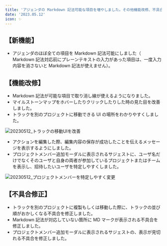 ```yaml
---
title: 'アジェンダの Markdown 記法可能な項目を増やしました。その他機能改修、不具合の修正を行いました。'
date: '2023.05.12'
icon: ✨
---
```


## 【新機能】

- アジェンダのほぼ全ての項目を Markdown 記法可能にしました（ Markdown 記法対応前にプレーンテキストの入力があった項目は、一度入力内容を消さないと Markdown 記法が使えません）。

## 【機能改修】

- Markdown 記法が可能な項目で取り消し線が使えるようになりました。
- マイルストーンマップをホバーしたりクリックしたりした時の見た目を改善しました。
- トラックを別のプロジェクトに移動できる UI の場所をわかりやすくしました。

![20230512_トラックの移動UIを改善](https://github.com/uniba/super-good-meetings-portal/assets/49217331/ec06903c-3539-4339-b094-78c646e9083f)

- アクションを編集した際、編集内容の保存が成功したことを伝えるメッセージを表示するようにしました。
- プロジェクトメンバー追加モーダルに表示されるサジェストに、ユーザ名だけでなくそのユーザと自身の両者が参加しているプロジェクトまたはチームを表示し、招待したいユーザを特定しやすくしました。

![20230512_プロジェクトメンバーを特定しやすく変更](https://github.com/uniba/super-good-meetings-portal/assets/49217331/178be2a9-9e05-4da9-8088-bd21d39d1e8c)



## 【不具合修正】
- トラックを別のプロジェクトに複製もしくは移動した際に、トラックの並び順がおかしくなる不具合を修正しました。
- Markdown 記法が対応していない箇所に MD マークが表示される不具合を修正しました。
- プロジェクトメンバー追加モーダルに表示されるサジェストの、表示が見切れる不具合を修正しました。
